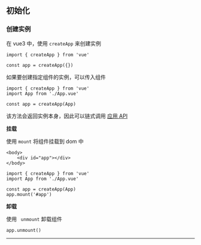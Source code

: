 ## 初始化

### 创建实例

在 vue3 中，使用 `createApp` 来创建实例

```tsx
import { createApp } from 'vue'

const app = createApp({})
```

如果要创建指定组件的实例，可以传入组件

```tsx
import { createApp } from 'vue'
import App from './App.vue'

const app = createApp(App)
```

该方法会返回实例本身，因此可以链式调用 [应用 API](https://v3.cn.vuejs.org/api/application-api.html)

**挂载**

使用 `mount` 将组件挂载到 dom 中

```tsx
<body>
	<div id="app"></div>
</body>

import { createApp } from 'vue'
import App from './App.vue'

const app = createApp(App)
app.mount('#app')
```

**卸载**

使用 ` unmount` 卸载组件

```tsx
app.unmount()
```







-----

